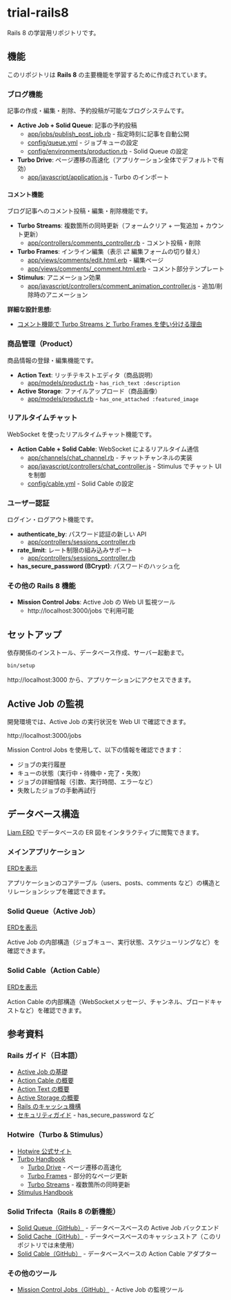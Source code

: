 # trial-rails8

Rails 8 の学習用リポジトリです。

## 機能

このリポジトリは **Rails 8** の主要機能を学習するために作成されています。

### ブログ機能

記事の作成・編集・削除、予約投稿が可能なブログシステムです。

- **Active Job + Solid Queue**: 記事の予約投稿
  - [app/jobs/publish_post_job.rb](app/jobs/publish_post_job.rb) - 指定時刻に記事を自動公開
  - [config/queue.yml](config/queue.yml) - ジョブキューの設定
  - [config/environments/production.rb](config/environments/production.rb) - Solid Queue の設定
- **Turbo Drive**: ページ遷移の高速化（アプリケーション全体でデフォルトで有効）
  - [app/javascript/application.js](app/javascript/application.js) - Turbo のインポート

#### コメント機能

ブログ記事へのコメント投稿・編集・削除機能です。

- **Turbo Streams**: 複数箇所の同時更新（フォームクリア + 一覧追加 + カウント更新）
  - [app/controllers/comments_controller.rb](app/controllers/comments_controller.rb) - コメント投稿・削除
- **Turbo Frames**: インライン編集（表示 ⇄ 編集フォームの切り替え）
  - [app/views/comments/edit.html.erb](app/views/comments/edit.html.erb) - 編集ページ
  - [app/views/comments/_comment.html.erb](app/views/comments/_comment.html.erb) - コメント部分テンプレート
- **Stimulus**: アニメーション効果
  - [app/javascript/controllers/comment_animation_controller.js](app/javascript/controllers/comment_animation_controller.js) - 追加/削除時のアニメーション

**詳細な設計思想:**
- [コメント機能で Turbo Streams と Turbo Frames を使い分ける理由](docs/why-comment-uses-turbo-streams-and-frames.md)

### 商品管理（Product）

商品情報の登録・編集機能です。

- **Action Text**: リッチテキストエディタ（商品説明）
  - [app/models/product.rb](app/models/product.rb) - `has_rich_text :description`
- **Active Storage**: ファイルアップロード（商品画像）
  - [app/models/product.rb](app/models/product.rb) - `has_one_attached :featured_image`

### リアルタイムチャット

WebSocket を使ったリアルタイムチャット機能です。

- **Action Cable + Solid Cable**: WebSocket によるリアルタイム通信
  - [app/channels/chat_channel.rb](app/channels/chat_channel.rb) - チャットチャンネルの実装
  - [app/javascript/controllers/chat_controller.js](app/javascript/controllers/chat_controller.js) - Stimulus でチャット UI を制御
  - [config/cable.yml](config/cable.yml) - Solid Cable の設定

### ユーザー認証

ログイン・ログアウト機能です。

- **authenticate_by**: パスワード認証の新しい API
  - [app/controllers/sessions_controller.rb](app/controllers/sessions_controller.rb)
- **rate_limit**: レート制限の組み込みサポート
  - [app/controllers/sessions_controller.rb](app/controllers/sessions_controller.rb)
- **has_secure_password (BCrypt)**: パスワードのハッシュ化

### その他の Rails 8 機能

- **Mission Control Jobs**: Active Job の Web UI 監視ツール
  - http://localhost:3000/jobs で利用可能

## セットアップ

依存関係のインストール、データベース作成、サーバー起動まで。

```bash
bin/setup
```

http://localhost:3000 から、アプリケーションにアクセスできます。

## Active Job の監視

開発環境では、Active Job の実行状況を Web UI で確認できます。

http://localhost:3000/jobs

Mission Control Jobs を使用して、以下の情報を確認できます：

- ジョブの実行履歴
- キューの状態（実行中・待機中・完了・失敗）
- ジョブの詳細情報（引数、実行時間、エラーなど）
- 失敗したジョブの手動再試行

## データベース構造

[Liam ERD](https://liambx.com/) でデータベースの ER 図をインタラクティブに閲覧できます。

### メインアプリケーション

[ERDを表示](https://liambx.com/erd/p/github.com/masutaka/trial-rails8/blob/main/db/schema.rb)

アプリケーションのコアテーブル（users、posts、comments など）の構造とリレーションシップを確認できます。

### Solid Queue（Active Job）

[ERDを表示](https://liambx.com/erd/p/github.com/masutaka/trial-rails8/blob/main/db/queue_schema.rb)

Active Job の内部構造（ジョブキュー、実行状態、スケジューリングなど）を確認できます。

### Solid Cable（Action Cable）

[ERDを表示](https://liambx.com/erd/p/github.com/masutaka/trial-rails8/blob/main/db/cable_schema.rb)

Action Cable の内部構造（WebSocketメッセージ、チャンネル、ブロードキャストなど）を確認できます。

## 参考資料

### Rails ガイド（日本語）

- [Active Job の基礎](https://railsguides.jp/active_job_basics.html)
- [Action Cable の概要](https://railsguides.jp/action_cable_overview.html)
- [Action Text の概要](https://railsguides.jp/action_text_overview.html)
- [Active Storage の概要](https://railsguides.jp/active_storage_overview.html)
- [Rails のキャッシュ機構](https://railsguides.jp/caching_with_rails.html)
- [セキュリティガイド](https://railsguides.jp/security.html) - has_secure_password など

### Hotwire（Turbo & Stimulus）

- [Hotwire 公式サイト](https://hotwired.dev/)
- [Turbo Handbook](https://turbo.hotwired.dev/handbook/introduction)
  - [Turbo Drive](https://turbo.hotwired.dev/handbook/drive) - ページ遷移の高速化
  - [Turbo Frames](https://turbo.hotwired.dev/handbook/frames) - 部分的なページ更新
  - [Turbo Streams](https://turbo.hotwired.dev/handbook/streams) - 複数箇所の同時更新
- [Stimulus Handbook](https://stimulus.hotwired.dev/handbook/introduction)

### Solid Trifecta（Rails 8 の新機能）

- [Solid Queue（GitHub）](https://github.com/rails/solid_queue) - データベースベースの Active Job バックエンド
- [Solid Cache（GitHub）](https://github.com/rails/solid_cache) - データベースベースのキャッシュストア（このリポジトリでは未使用）
- [Solid Cable（GitHub）](https://github.com/rails/solid_cable) - データベースベースの Action Cable アダプター

### その他のツール

- [Mission Control Jobs（GitHub）](https://github.com/rails/mission_control-jobs) - Active Job の監視ツール
